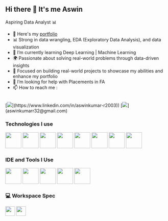 
## Hi there 👋 It's me Aswin

Aspiring Data Analyst 📊

- 🔭 Here's my [portfolio](https://www.datascienceportfol.io/aswin)
- 📊 Strong in data wrangling, EDA (Exploratory Data Analysis), and data visualization                                               
- 🌱 I’m currently learning Deep Learning | Machine Learning
- 🌍 Passionate about solving real-world problems through data-driven insights
- 🎯 Focused on building real-world projects to showcase my abilities and enhance my portfolio
- 🤔 I’m looking for help with Placements in FA
- 📫 How to reach me :
<br />
[<img src="https://img.shields.io/badge/LinkedIn-0077B5?style=for-the-badge&logo=linkedin&logoColor=white" />](https://www.linkedin.com/in/aswinkumar-r2003))
[<img src="https://img.shields.io/badge/Email-0077B5?style=for-the-badge&logo=gmail&logoColor=white" />](aswinkumarr32@gmail.com)



### Technologies I use
<img height="50" width="50" src="https://img.icons8.com/color/48/000000/python.png" />
<img height="50" width="50" src="https://img.icons8.com/color/48/000000/mysql-logo.png" />
<img height="50" width="50" src="https://img.icons8.com/color/48/000000/power-bi.png" />
<img height="50" width="50" src="https://img.icons8.com/color/48/000000/tableau-software.png" />
<img height="50" width="50" src="https://img.icons8.com/color/48/000000/microsoft-excel-2019.png" />
<img height="50" width="50" src="https://img.icons8.com/color/48/000000/django.png" />
<img height="50" width="50" src="https://img.icons8.com/color/48/000000/flask.png" />
<img height="50" width="50" src="https://img.icons8.com/color/48/000000/html-5.png" />

### IDE and Tools I Use
<img height="50" width="50" src="https://img.icons8.com/color/48/000000/visual-studio-code-2019.png" />
<img height="50" width="50" src="https://img.icons8.com/color/48/000000/pycharm.png" />
<img height="50" width="50" src="https://img.icons8.com/color/48/000000/google-colab.png" />
<img height="50" width="50" src="https://img.icons8.com/color/48/000000/jupyter.png" />
<img height="50" width="50" src="https://img.icons8.com/dusk/64/000000/anaconda.png" />



### 💻 Workspace Spec
<img height="30" src="https://img.shields.io/badge/Dell-Inspiron_5-0076D6?style=for-the-badge&logo=dell&logoColor=white"/>
<img height="30" src="https://img.shields.io/badge/Intel-Core_i5-0071C5?style=for-the-badge&logo=intel&logoColor=white"/>

